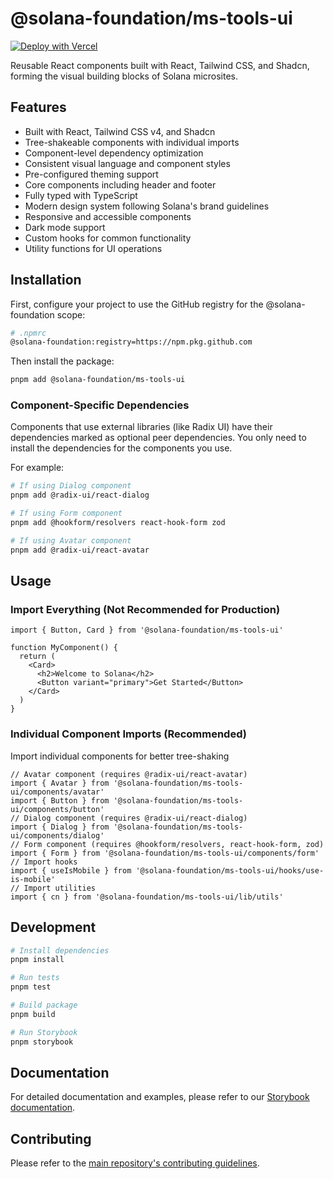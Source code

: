 # @solana-foundation/ms-tools-ui

[![Deploy with Vercel](https://vercel.com/button)](https://vercel.com/new/clone?repository-url=https%3A%2F%2Fgithub.com%2Fsolana-foundation%2Fsolana-ms-tools%2Ftree%2Fmain%2Fpackages%2Fui)

Reusable React components built with React, Tailwind CSS, and Shadcn, forming the visual building blocks of Solana microsites.

## Features

- Built with React, Tailwind CSS v4, and Shadcn
- Tree-shakeable components with individual imports
- Component-level dependency optimization
- Consistent visual language and component styles
- Pre-configured theming support
- Core components including header and footer
- Fully typed with TypeScript
- Modern design system following Solana's brand guidelines
- Responsive and accessible components
- Dark mode support
- Custom hooks for common functionality
- Utility functions for UI operations

## Installation

First, configure your project to use the GitHub registry for the @solana-foundation scope:

```bash
# .npmrc
@solana-foundation:registry=https://npm.pkg.github.com
```

Then install the package:

```bash
pnpm add @solana-foundation/ms-tools-ui
```

### Component-Specific Dependencies

Components that use external libraries (like Radix UI) have their dependencies marked as optional peer dependencies. You only need to install the dependencies for the components you use.

For example:

```bash
# If using Dialog component
pnpm add @radix-ui/react-dialog

# If using Form component
pnpm add @hookform/resolvers react-hook-form zod

# If using Avatar component
pnpm add @radix-ui/react-avatar
```

## Usage

### Import Everything (Not Recommended for Production)

```tsx
import { Button, Card } from '@solana-foundation/ms-tools-ui'

function MyComponent() {
  return (
    <Card>
      <h2>Welcome to Solana</h2>
      <Button variant="primary">Get Started</Button>
    </Card>
  )
}
```

### Individual Component Imports (Recommended)

Import individual components for better tree-shaking

```tsx
// Avatar component (requires @radix-ui/react-avatar)
import { Avatar } from '@solana-foundation/ms-tools-ui/components/avatar'
import { Button } from '@solana-foundation/ms-tools-ui/components/button'
// Dialog component (requires @radix-ui/react-dialog)
import { Dialog } from '@solana-foundation/ms-tools-ui/components/dialog'
// Form component (requires @hookform/resolvers, react-hook-form, zod)
import { Form } from '@solana-foundation/ms-tools-ui/components/form'
// Import hooks
import { useIsMobile } from '@solana-foundation/ms-tools-ui/hooks/use-is-mobile'
// Import utilities
import { cn } from '@solana-foundation/ms-tools-ui/lib/utils'
```

## Development

```bash
# Install dependencies
pnpm install

# Run tests
pnpm test

# Build package
pnpm build

# Run Storybook
pnpm storybook
```

## Documentation

For detailed documentation and examples, please refer to our [Storybook documentation](https://solana-foundation.github.io/solana-ms-tools).

## Contributing

Please refer to the [main repository's contributing guidelines](../../README.md#contributing).
